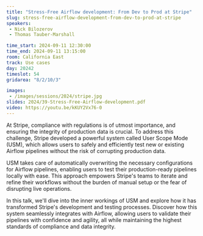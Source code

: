 ```yaml
---
title: "Stress-Free Airflow development: From Dev to Prod at Stripe"
slug: stress-free-airflow-development-from-dev-to-prod-at-stripe
speakers:
 - Nick Bilozerov
 - Thomas Tauber-Marshall

time_start: 2024-09-11 12:30:00
time_end: 2024-09-11 13:15:00
room: California East
track: Use cases
day: 20242
timeslot: 54
gridarea: "8/2/10/3"

images: 
 - /images/sessions/2024/stripe.jpg
slides: 2024/39-Stress-Free-Airflow-development.pdf
video: https://youtu.be/kKUY2Vx76-0
---
```


At Stripe, compliance with regulations is of utmost importance, and ensuring the integrity of production data is crucial. To address this challenge, Stripe developed a powerful system called User Scope Mode (USM), which allows users to safely and efficiently test new or existing Airflow pipelines without the risk of corrupting production data.
 
USM takes care of automatically overwriting the necessary configurations for Airflow pipelines, enabling users to test their production-ready pipelines locally with ease. This approach empowers Stripe's teams to iterate and refine their workflows without the burden of manual setup or the fear of disrupting live operations.
 
In this talk, we'll dive into the inner workings of USM and explore how it has transformed Stripe's development and testing processes. Discover how this system seamlessly integrates with Airflow, allowing users to validate their pipelines with confidence and agility, all while maintaining the highest standards of compliance and data integrity.
